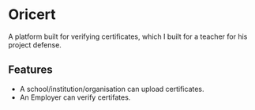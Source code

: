 # Oricert
A platform built for verifying certificates, which I built for a teacher for his project defense.

## Features

- A school/institution/organisation can upload certificates.
- An Employer can verify certifates.
